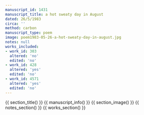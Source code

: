 ```yaml
---
manuscript_id: 1431
manuscript_title: a hot sweaty day in August
dated: 26/5/1983
circa: ''
method: carbon
manuscript_type: poem
image: poem1983-05-26-a-hot-sweaty-day-in-august.jpg
notes: null
works_included:
- work_id: 303
  altered: 'no'
  edited: 'no'
- work_id: 428
  altered: 'yes'
  edited: 'no'
- work_id: 4571
  altered: 'yes'
  edited: 'no'
---
```


{{ section_title() }}
{{ manuscript_info() }}
{{ section_image() }}
{{ notes_section() }}
{{ works_section() }}
